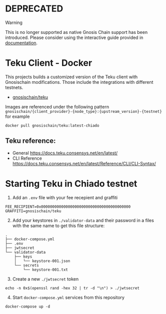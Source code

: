 # DEPRECATED
> [!WARNING]  
> This is no longer supported as native Gnosis Chain support has been introduced. Please consider using the interactive guide provided in [documentation](https://docs.gnosischain.com/node/manual/).

# Teku Client - Docker

This projects builds a customized version of the Teku client with Gnosischain modifications. Those include the integrations with different testnets.

- [gnosischain/teku](https://hub.docker.com/repository/docker/gnosischain/teku)

Images are referenced under the following pattern `gnosischain/{client_provider}-{node_type}:{upstream_version}-{testnet}` for example

```
docker pull gnosischain/teku:latest-chiado
```

## Teku reference:

- General https://docs.teku.consensys.net/en/latest/
- CLI Reference https://docs.teku.consensys.net/en/latest/Reference/CLI/CLI-Syntax/

# Starting Teku in Chiado testnet

1. Add an `.env` file with your fee recepient and graffiti

```
FEE_RECIPIENT=0x0000000000000000000000000000000000000000
GRAFFITI=gnosischain/teku
```

2. Add your keystores in `./validator-data` and their password in a files with the same name to get this file structure:

```
.
├── docker-compose.yml
├── .env
├── jwtsecret
└── validator-data
    ├── keys
    │   └── keystore-001.json
    └── secrets
        └── keystore-001.txt
```

3. Create a new `./jwtsecret` token

```
echo -n 0x$(openssl rand -hex 32 | tr -d "\n") > ./jwtsecret
```

4. Start `docker-compose.yml` services from this repository

```
docker-compose up -d
```
